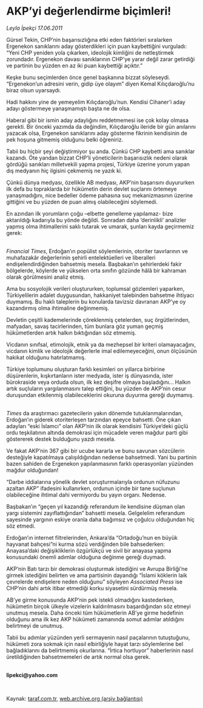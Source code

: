 # AKP’yi değerlendirme biçimleri!

*Leyla İpekçi 17.06.2011*

<div class="yazi"><p>Gürsel Tekin, CHP’nin başarısızlığına etki eden faktörleri sıralarken Ergenekon sanıklarını aday gösterdikleri için puan kaybettiğini vurguladı: “Yeni CHP yeniden yola çıkarken, ideolojik kimliğini de netleştirmek zorundadır. Ergenekon davası sanıklarının CHP’ye yarar değil zarar getirdiği ve partinin bu yüzden en az iki puan kaybettiği açıktır.”</p>
<p>Keşke bunu seçimlerden önce genel başkanına bizzat söyleseydi. “Ergenekon’un adresini verin, gidip üye olayım” diyen Kemal Kılıçdaroğlu’nu biraz olsun uyarsaydı. </p>
<p>Hadi hakkını yine de yemeyelim Kılıçdaroğlu’nun. Kendisi Cihaner’i aday adayı göstermeye yanaşmamıştı başta ne de olsa. </p>
<p>Haberal gibi bir ismin aday adaylığını reddetmemesi ise çok kolay olmasa gerekti. Bir önceki yazımda da değindim, Kılıçdaroğlu ileride bir gün anılarını yazacak olsa, Ergenekon sanıklarını aday gösterme fikrinin kendisinin de pek hoşuna gitmemiş olduğunu belki öğreniriz.</p>
<p>Tabii bu hiçbir şeyi değiştirmiyor şu anda. Çünkü CHP kaybetti ama sanıklar kazandı. Öte yandan bizzat CHP’li yöneticilerin başarısızlık nedeni olarak gördüğü sanıkları milletvekili yapma projesi, Türkiye üzerine yorum yapan dış medyanın hiç ilgisini çekmemiş ne yazık ki.</p>
<p>Çünkü dünya medyası, özellikle AB medyası, AKP’nin başarısını duyururken ilk defa bu topraklarda bir hükümetin derin devlet suçlarını örtemeye yanaşmadığını, nice bedeller ödeme pahasına suç mekanizmasının üzerine gittiğini ve bu yüzden de puan almış olabileceğini söylemedi. </p>
<p>En azından ilk yorumların çoğu –elbette genelleme yapılamaz- bize aktarıldığı kadarıyla bu yönde değildi. Sonradan daha ‘derinlikli’ analizler yapmış olma ihtimallerini saklı tutarak ve umarak, şunları kayda geçirmemiz gerek:</p>
<p><i><br/>Financial Times</i>, Erdoğan’ın popülist söylemlerinin, otoriter tavırlarının ve muhafazakâr değerlerinin şehirli entelektüelleri ve liberalleri endişelendirdiğinden bahsetmiş mesela. Başbakan’ın şehirlerdeki fakir bölgelerde, köylerde ve yükselen orta sınıfın gözünde hâlâ bir kahraman olarak görülmesini analiz etmiş. </p>
<p>Ama bu sosyolojik verileri oluştururken, toplumsal gözlemleri yaparken, Türkiyelilerin adalet duygusundan, hakkaniyet talebinden bahsetme ihtiyacı duymamış. Bu haklı taleplerin bu konularda tavizsiz davranan AKP’ye oy kazandırmış olma ihtimaline değinmemiş. </p>
<p>Devletin çeşitli kademelerinde çöreklenmiş çetelerden, suç örgütlerinden, mafyadan, savaş tacirlerinden, tüm bunlara göz yuman geçmiş hükümetlerden artık halkın bıktığından söz etmemiş. </p>
<p>Vicdanın sınıfsal, etimolojik, etnik ya da mezhepsel bir kriteri olamayacağını, vicdanın kimlik ve ideolojik değerlerle imal edilemeyeceğini, onun ölçüsünün hakikat olduğunu hatırlatmamış. </p>
<p>Türkiye toplumunu oluşturan farklı kesimleri on yıllarca birbirine düşürenlerin, kışkırtanların ister medyada, ister iş dünyasında, ister bürokraside veya orduda olsun, ilk kez deşifre olmaya başladığını... Halkın artık suçluların yargılanmasını talep ettiğini, bu yüzden de AKP’nin cesur duruşundan etkilenmiş olabileceklerini okuruna duyurma gereği duymamış.</p>
<p><i><br/>Times</i> da araştırmacı gazetecilerin yakın dönemde tutuklanmalarından, Erdoğan’ın giderek otoriterleşen tarzından epeyce bahsetti. Öne çıkan adayları “eski İslamcı” olan AKP’nin ilk olarak kendisini Türkiye’deki güçlü ordu teşkilatının altında demokrasi için mücadele veren mağdur parti gibi göstererek destek bulduğunu yazdı mesela. </p>
<p>Ve fakat AKP’nin 367 gibi bir ucube kararla ve bunu savunan sözcülerin desteğiyle kapatılmaya çalışıldığından nedense bahsetmedi. Yani bu partinin bazen sahiden de Ergenekon yapılanmasının farklı operasyonları yüzünden mağdur olduğundan!</p>
<p>“Darbe iddialarına yönelik devlet soruşturmalarıyla ordunun nüfuzunu azaltan AKP” ifadesini kullanırken, ordunun içinde bir tane suçlunun olabileceğine ihtimal dahi vermiyordu bu yayın organı. Nedense. </p>
<p>Başbakan’ın “geçen yıl kazandığı referandum ile kendisine düşman olan yargı sistemini zayıflattığından” bahsetti mesela. Gelgelelim referandum sayesinde yargının eskiye oranla daha bağımsız ve çoğulcu olduğundan hiç söz etmedi. </p>
<p>Erdoğan’ın internet filtrelerinden, Ankara’da “Ortadoğu’nun en büyük hayvanat bahçesi”ni kurma sözü verdiğinden bile bahsederken: Anayasa’daki değişikliklerin özgürlükçü ve sivil bir anayasa yapma konusundaki önemli adımlar olduğuna değinme gereği duymadı.</p>
<p>AKP’nin Batı tarzı bir demokrasi oluşturmak istediğini ve Avrupa Birliği’ne girmek istediğini belirten ve ama partisinin dayandığı “İslami köklerin laik çevrelerde endişelere neden olduğunu” söyleyen <i>Associated Press</i> ise CHP’nin dahi artık itibar etmediği korku siyasetini sürdürmüş mesela. </p>
<p>AB’ye girme konusunda AKP’nin pek istekli olmadığını kastederken, hükümetin birçok ülkeyle vizelerin kaldırılmasını başardığından söz etmeyi unutmuş mesela. Daha önceki tüm hükümetlerin AB’ye girme hedefinin olduğunu ama ilk kez AKP hükümeti zamanında somut adımlar atıldığını belirtmeyi de unutmuş. </p>
<p>Tabii bu adımlar yüzünden yerli sermayenin nasıl paçalarının tutuştuğunu, hükümeti zora sokmak için nasıl elbirliğiyle hayat tarzı söylemlerine bel bağladıklarını da belirtmemiş okurlarına. “İrtica hortluyor” haberlerinin nasıl üretildiğinden bahsetmemeleri de artık normal olsa gerek. </p>
<p><b><br/>lipekci@yahoo.com</b></p>
<p><b> </b></p>
</div>

Kaynak: [taraf.com.tr](http://www.taraf.com.tr/leyla-ipekci/makale-akp-yi-degerlendirme-bicimleri.htm), [web.archive.org (arşiv bağlantısı)](http://web.archive.org/web/20131107111935/http://www.taraf.com.tr/leyla-ipekci/makale-akp-yi-degerlendirme-bicimleri.htm)
